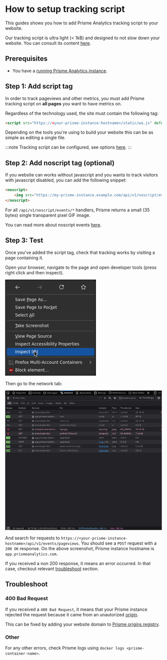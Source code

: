# How to setup tracking script

This guides shows you how to add Prisme Analytics tracking script to your
website.

Our tracking script is ultra light (< 1kB) and designed to not slow down your website.
You can consult its content [here](https://github.com/prismelabs/analytics/blob/master/tracker).

## Prerequisites

* You have a [running Prisme Analytics instance](./self-host-prisme-docker.md).

## Step 1: Add script tag

In order to track pageviews and other metrics, you must add Prisme tracking script on
**all pages** you want to have metrics on.

Regardless of the technology used, the site must contain the following tag:

```html
<script src="https://<your-prisme-instance-hostname>/static/wa.js" defer></script>
```

Depending on the tools you're using to build your website this can be as simple
as editing a single file.

:::note
Tracking script can be configured, see options [here](../references/tracking-script.md).
:::

## Step 2: Add noscript tag (optional)

If you website can works without javascript and you wants to track visitors with
javascript disabled, you can add the following snippet:

```html
<noscript>
    <img src="https://my-prisme-instance.example.com/api/v1/noscript/events/pageviews" style="position:absolute;top:-100px">
</noscript>
```

For all `/api/v1/noscript/events/*` handlers, Prisme returns a small (35 bytes)
single transparent pixel GIF image.

You can read more about noscript events [here](../references/http.md#noscript-events-api).

## Step 3: Test

Once you've added the script tag, check that tracking works by visiting a page
containing it.

Open your browser, navigate to the page and open developer tools (press right click and then inspect).

![right click popup](./images/open_dev_tools.jpg)

Then go to the network tab:

![firefox devtools](./images/dev_tools.jpg)

And search for requests to `https://<your-prisme-instance-hostname>/api/v1/events/pageviews`.
You should see a `POST` request with a `200 OK` response.
On the above screenshot, Prisme instance hostname is `app.prismeanalytics.com`.

If you received a non 200 response, it means an error occurred. In that case, checkout
relevant [troubleshoot](#troubleshoot) section.

## Troubleshoot

### 400 Bad Request

If you received a `400 Bad Request`, it means that your Prisme instance rejected
the request because it came from an unautorized
[origin](https://developer.mozilla.org/en-US/docs/Web/HTTP/Headers/Origin).

This can be fixed by adding your website domain to [Prisme origins registry](../references/server/default-mode.md#origin-registry-options).

### Other

For any other errors, check Prisme logs using `docker logs <prisme-container-name>`.
